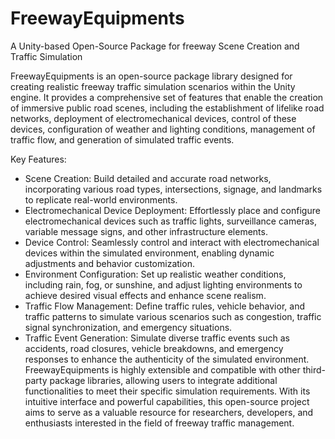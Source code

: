 # FreewayEquipments
A Unity-based Open-Source Package for freeway Scene Creation and Traffic Simulation

FreewayEquipments is an open-source package library designed for creating realistic freeway traffic simulation scenarios within the Unity engine. It provides a comprehensive set of features that enable the creation of immersive public road scenes, including the establishment of lifelike road networks, deployment of electromechanical devices, control of these devices, configuration of weather and lighting conditions, management of traffic flow, and generation of simulated traffic events.

Key Features:

- Scene Creation: Build detailed and accurate road networks, incorporating various road types, intersections, signage, and landmarks to replicate real-world environments.
- Electromechanical Device Deployment: Effortlessly place and configure electromechanical devices such as traffic lights, surveillance cameras, variable message signs, and other infrastructure elements.
- Device Control: Seamlessly control and interact with electromechanical devices within the simulated environment, enabling dynamic adjustments and behavior customization.
- Environment Configuration: Set up realistic weather conditions, including rain, fog, or sunshine, and adjust lighting environments to achieve desired visual effects and enhance scene realism.
- Traffic Flow Management: Define traffic rules, vehicle behavior, and traffic patterns to simulate various scenarios such as congestion, traffic signal synchronization, and emergency situations.
- Traffic Event Generation: Simulate diverse traffic events such as accidents, road closures, vehicle breakdowns, and emergency responses to enhance the authenticity of the simulated environment.
FreewayEquipments is highly extensible and compatible with other third-party package libraries, allowing users to integrate additional functionalities to meet their specific simulation requirements. With its intuitive interface and powerful capabilities, this open-source project aims to serve as a valuable resource for researchers, developers, and enthusiasts interested in the field of freeway traffic management.
